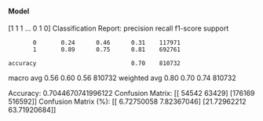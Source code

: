 #### Model
[1 1 1 ... 0 1 0]
Classification Report:
              precision    recall  f1-score   support

           0       0.24      0.46      0.31    117971
           1       0.89      0.75      0.81    692761

    accuracy                           0.70    810732
   macro avg       0.56      0.60      0.56    810732
weighted avg       0.80      0.70      0.74    810732

Accuracy: 0.7044670741996122
Confusion Matrix:
[[ 54542  63429]
 [176169 516592]]
Confusion Matrix (%):
[[ 6.72750058  7.82367046]
 [21.72962212 63.71920684]]
